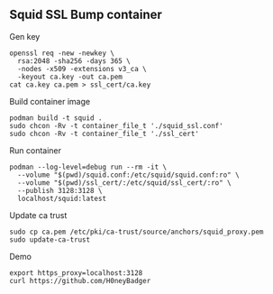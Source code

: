 Squid SSL Bump container
------------------------

Gen key
```
openssl req -new -newkey \
  rsa:2048 -sha256 -days 365 \
  -nodes -x509 -extensions v3_ca \
  -keyout ca.key -out ca.pem
cat ca.key ca.pem > ssl_cert/ca.key
```

Build container image 
```
podman build -t squid .
sudo chcon -Rv -t container_file_t './squid_ssl.conf'  
sudo chcon -Rv -t container_file_t './ssl_cert'
``` 

Run container
```
podman --log-level=debug run --rm -it \
  --volume "$(pwd)/squid.conf:/etc/squid/squid.conf:ro" \
  --volume "$(pwd)/ssl_cert/:/etc/squid/ssl_cert/:ro" \
  --publish 3128:3128 \
  localhost/squid:latest 
```

Update ca trust
```
sudo cp ca.pem /etc/pki/ca-trust/source/anchors/squid_proxy.pem
sudo update-ca-trust
```

Demo
```
export https_proxy=localhost:3128
curl https://github.com/H0neyBadger
```
